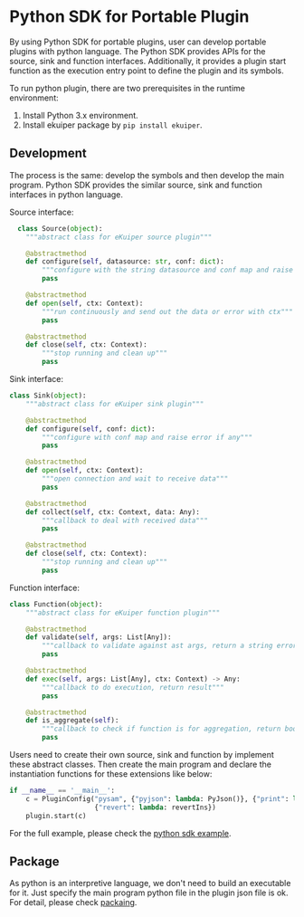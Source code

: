 # Python SDK for Portable Plugin

By using Python SDK for portable plugins, user can develop portable plugins with python language. The Python SDK provides APIs for the source, sink and function interfaces. Additionally, it provides a plugin start function as the execution entry point to define the plugin and its symbols.

To run python plugin, there are two prerequisites in the runtime environment:
1. Install Python 3.x environment.
2. Install ekuiper package by `pip install ekuiper`.

## Development

The process is the same: develop the symbols and then develop the main program. Python SDK provides the similar source, sink and function interfaces in python language.

Source interface:
```python
  class Source(object):
    """abstract class for eKuiper source plugin"""

    @abstractmethod
    def configure(self, datasource: str, conf: dict):
        """configure with the string datasource and conf map and raise error if any"""
        pass

    @abstractmethod
    def open(self, ctx: Context):
        """run continuously and send out the data or error with ctx"""
        pass

    @abstractmethod
    def close(self, ctx: Context):
        """stop running and clean up"""
        pass
```

Sink interface:
```python
class Sink(object):
    """abstract class for eKuiper sink plugin"""

    @abstractmethod
    def configure(self, conf: dict):
        """configure with conf map and raise error if any"""
        pass

    @abstractmethod
    def open(self, ctx: Context):
        """open connection and wait to receive data"""
        pass

    @abstractmethod
    def collect(self, ctx: Context, data: Any):
        """callback to deal with received data"""
        pass

    @abstractmethod
    def close(self, ctx: Context):
        """stop running and clean up"""
        pass
```

Function interface:
```python
class Function(object):
    """abstract class for eKuiper function plugin"""

    @abstractmethod
    def validate(self, args: List[Any]):
        """callback to validate against ast args, return a string error or empty string"""
        pass

    @abstractmethod
    def exec(self, args: List[Any], ctx: Context) -> Any:
        """callback to do execution, return result"""
        pass

    @abstractmethod
    def is_aggregate(self):
        """callback to check if function is for aggregation, return bool"""
        pass
```

Users need to create their own source, sink and function by implement these abstract classes. Then create the main program and declare the instantiation functions for these extensions like below:

```python
if __name__ == '__main__':
    c = PluginConfig("pysam", {"pyjson": lambda: PyJson()}, {"print": lambda: PrintSink()},
                     {"revert": lambda: revertIns})
    plugin.start(c)
```

For the full example, please check the [python sdk example](https://github.com/lf-edge/ekuiper/tree/master/sdk/python/example/pysam).

## Package

As python is an interpretive language, we don't need to build an executable for it. Just specify the main program python file in the plugin json file is ok. For detail, please check [packaing](./overview.md#package).